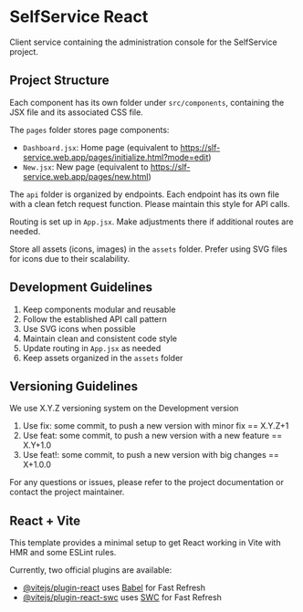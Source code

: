 # SelfService React

Client service containing the administration console for the SelfService project.

## Project Structure

Each component has its own folder under `src/components`, containing the JSX file and its associated CSS file.

The `pages` folder stores page components:
- `Dashboard.jsx`: Home page (equivalent to https://slf-service.web.app/pages/initialize.html?mode=edit)
- `New.jsx`: New page (equivalent to https://slf-service.web.app/pages/new.html)

The `api` folder is organized by endpoints. Each endpoint has its own file with a clean fetch request function.
Please maintain this style for API calls.

Routing is set up in `App.jsx`. Make adjustments there if additional routes are needed.

Store all assets (icons, images) in the `assets` folder. Prefer using SVG files for icons due to their scalability.

## Development Guidelines

1. Keep components modular and reusable
2. Follow the established API call pattern
3. Use SVG icons when possible
4. Maintain clean and consistent code style
5. Update routing in `App.jsx` as needed
6. Keep assets organized in the `assets` folder

## Versioning Guidelines
We use X.Y.Z versioning system on the Development version

1. Use fix: some commit, to push a new version with minor fix == X.Y.Z+1
2. Use feat: some commit, to push a new version with a new feature == X.Y+1.0
3. Use feat!: some commit, to push a new version with big changes == X+1.0.0

For any questions or issues, please refer to the project documentation or contact the project maintainer.

## React + Vite

This template provides a minimal setup to get React working in Vite with HMR and some ESLint rules.

Currently, two official plugins are available:
- [@vitejs/plugin-react](https://github.com/vitejs/vite-plugin-react/blob/main/packages/plugin-react/README.md) uses [Babel](https://babeljs.io/) for Fast Refresh
- [@vitejs/plugin-react-swc](https://github.com/vitejs/vite-plugin-react-swc) uses [SWC](https://swc.rs/) for Fast Refresh
